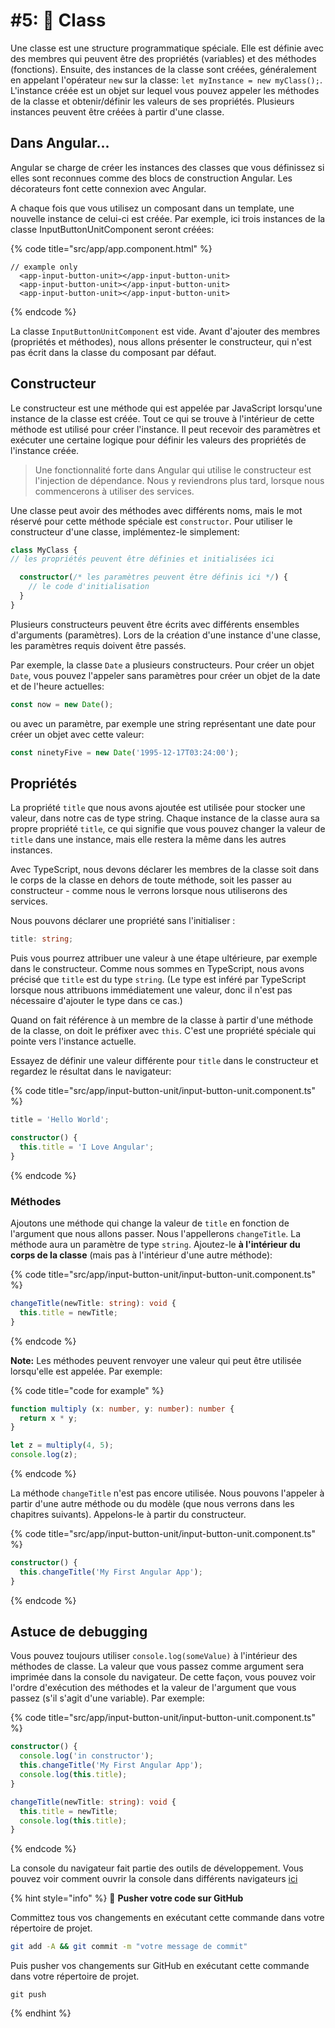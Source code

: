 # #5: 💼 Class

Une classe est une structure programmatique spéciale. Elle est définie avec des membres qui peuvent être des propriétés \(variables\) et des méthodes \(fonctions\). Ensuite, des instances de la classe sont créées, généralement en appelant l'opérateur `new` sur la classe: `let myInstance = new myClass();`. L'instance créée est un objet sur lequel vous pouvez appeler les méthodes de la classe et obtenir/définir les valeurs de ses propriétés. Plusieurs instances peuvent être créées à partir d'une classe.

## Dans Angular...

Angular se charge de créer les instances des classes que vous définissez si elles sont reconnues comme des blocs de construction Angular. Les décorateurs font cette connexion avec Angular.

A chaque fois que vous utilisez un composant dans un template, une nouvelle instance de celui-ci est créée. 
Par exemple, ici trois instances de la classe InputButtonUnitComponent seront créées:

{% code title="src/app/app.component.html" %}
```markup
// example only
  <app-input-button-unit></app-input-button-unit>
  <app-input-button-unit></app-input-button-unit>
  <app-input-button-unit></app-input-button-unit>
```
{% endcode %}

La classe `InputButtonUnitComponent` est vide. Avant d'ajouter des membres \(propriétés et méthodes\), nous allons présenter le constructeur, qui n'est pas écrit dans la classe du composant par défaut.

## Constructeur

Le constructeur est une méthode qui est appelée par JavaScript lorsqu'une instance de la classe est créée. Tout ce qui se trouve à l'intérieur de cette méthode est utilisé pour créer l'instance. Il peut recevoir des paramètres et exécuter une certaine logique pour définir les valeurs des propriétés de l'instance créée.

> Une fonctionnalité forte dans Angular qui utilise le constructeur est l'injection de dépendance. Nous y reviendrons plus tard, lorsque nous commencerons à utiliser des services.

Une classe peut avoir des méthodes avec différents noms, mais le mot réservé pour cette méthode spéciale est `constructor`. Pour utiliser le constructeur d'une classe, implémentez-le simplement:

```typescript
class MyClass {
// les propriétés peuvent être définies et initialisées ici

  constructor(/* les paramètres peuvent être définis ici */) {
    // le code d'initialisation
  }
}

```

Plusieurs constructeurs peuvent être écrits avec différents ensembles d'arguments \(paramètres\). Lors de la création d'une instance d'une classe, les paramètres requis doivent être passés.

Par exemple, la classe `Date` a plusieurs constructeurs. Pour créer un objet `Date`, vous pouvez l'appeler sans paramètres pour créer un objet de la date et de l'heure actuelles:

```typescript
const now = new Date();
```

ou avec un paramètre, par exemple une string représentant une date pour créer un objet avec cette valeur:

```typescript
const ninetyFive = new Date('1995-12-17T03:24:00');
```

## Propriétés

La propriété `title` que nous avons ajoutée est utilisée pour stocker une valeur, dans notre cas de type string. Chaque instance de la classe aura sa propre propriété `title`, ce qui signifie que vous pouvez changer la valeur de `title` dans une instance, mais elle restera la même dans les autres instances.

Avec TypeScript, nous devons déclarer les membres de la classe soit dans le corps de la classe en dehors de toute méthode, soit les passer au constructeur - comme nous le verrons lorsque nous utiliserons des services.

Nous pouvons déclarer une propriété sans l'initialiser :

```typescript
title: string;
```

Puis vous pourrez attribuer une valeur à une étape ultérieure, par exemple dans le constructeur. Comme nous sommes en TypeScript, nous avons précisé que `title` est du type `string`. \(Le type est inféré par TypeScript lorsque nous attribuons immédiatement une valeur, donc il n'est pas nécessaire d'ajouter le type dans ce cas.\)

Quand on fait référence à un membre de la classe à partir d'une méthode de la classe, on doit le préfixer avec `this`. C'est une propriété spéciale qui pointe vers l'instance actuelle.

Essayez de définir une valeur différente pour `title` dans le constructeur et regardez le résultat dans le navigateur:

{% code title="src/app/input-button-unit/input-button-unit.component.ts" %}
```typescript
title = 'Hello World';

constructor() { 
  this.title = 'I Love Angular';
}
```
{% endcode %}

### Méthodes

Ajoutons une méthode qui change la valeur de `title` en fonction de l'argument que nous allons passer. Nous l'appellerons `changeTitle`. La méthode aura un paramètre de type `string`. Ajoutez-le **à l'intérieur du corps de la classe** \(mais pas à l'intérieur d'une autre méthode\):

{% code title="src/app/input-button-unit/input-button-unit.component.ts" %}
```typescript
changeTitle(newTitle: string): void {
  this.title = newTitle;
}
```
{% endcode %}

**Note:** Les méthodes peuvent renvoyer une valeur qui peut être utilisée lorsqu'elle est appelée. Par exemple:

{% code title="code for example" %}
```typescript
function multiply (x: number, y: number): number {
  return x * y;
}

let z = multiply(4, 5);
console.log(z);
```
{% endcode %}

La méthode `changeTitle` n'est pas encore utilisée. Nous pouvons l'appeler à partir d'une autre méthode ou du modèle \(que nous verrons dans les chapitres suivants\). Appelons-le à partir du constructeur.

{% code title="src/app/input-button-unit/input-button-unit.component.ts" %}
```typescript
constructor() { 
  this.changeTitle('My First Angular App');
}
```
{% endcode %}

## Astuce de debugging

Vous pouvez toujours utiliser `console.log(someValue)` à l'intérieur des méthodes de classe. La valeur que vous passez comme argument sera imprimée dans la console du navigateur. De cette façon, vous pouvez voir l'ordre d'exécution des méthodes et la valeur de l'argument que vous passez \(s'il s'agit d'une variable\). Par exemple:

{% code title="src/app/input-button-unit/input-button-unit.component.ts" %}
```typescript
constructor() { 
  console.log('in constructor');
  this.changeTitle('My First Angular App');
  console.log(this.title);
}

changeTitle(newTitle: string): void {
  this.title = newTitle;
  console.log(this.title);
}
```
{% endcode %}

La console du navigateur fait partie des outils de développement. Vous pouvez voir comment ouvrir la console dans différents navigateurs [ici](https://webmasters.stackexchange.com/questions/8525/how-do-i-open-the-javascript-console-in-different-browsers)

{% hint style="info" %}
💾 **Pusher votre code sur GitHub**

Committez tous vos changements en exécutant cette commande dans votre répertoire de projet.

```bash
git add -A && git commit -m "votre message de commit"
```

Puis pusher vos changements sur GitHub en exécutant cette commande dans votre répertoire de projet.

```
git push
```
{% endhint %}
